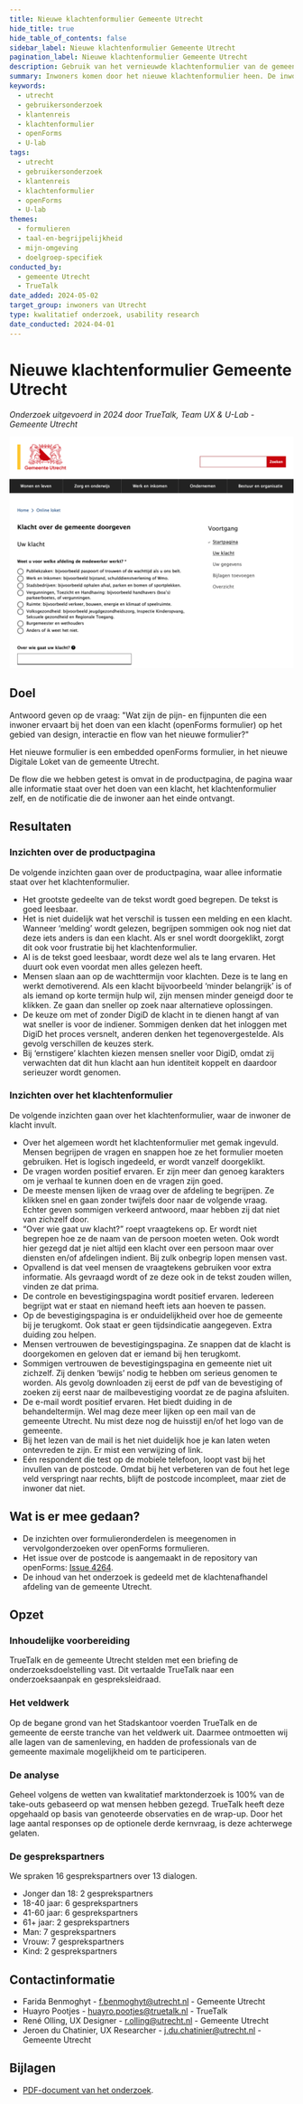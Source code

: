 ```yaml
---
title: Nieuwe klachtenformulier Gemeente Utrecht
hide_title: true
hide_table_of_contents: false
sidebar_label: Nieuwe klachtenformulier Gemeente Utrecht
pagination_label: Nieuwe klachtenformulier Gemeente Utrecht
description: Gebruik van het vernieuwde klachtenformulier van de gemeente Utrecht, met aandacht voor taal en structuur.
summary: Inwoners komen door het nieuwe klachtenformulier heen. De inwoners vonden het gek dat een klacht alleen over een afdeling of een persoon ging. Ook kon de bevestiging aan het einde van het proces een stuk duidelijker, zodat de inwoner meer vertrouwen krijgt dat de klacht netjes wordt afgehandeld...
keywords:
  - utrecht
  - gebruikersonderzoek
  - klantenreis
  - klachtenformulier
  - openForms
  - U-lab
tags:
  - utrecht
  - gebruikersonderzoek
  - klantenreis
  - klachtenformulier
  - openForms
  - U-lab
themes:
  - formulieren
  - taal-en-begrijpelijkheid
  - mijn-omgeving
  - doelgroep-specifiek
conducted_by:
  - gemeente Utrecht
  - TrueTalk
date_added: 2024-05-02
target_group: inwoners van Utrecht
type: kwalitatief onderzoek, usability research
date_conducted: 2024-04-01
---
```


<!-- @license CC0-1.0 -->

# Nieuwe klachtenformulier Gemeente Utrecht

_Onderzoek uitgevoerd in 2024 door TrueTalk, Team UX & U-Lab - Gemeente Utrecht_

![Screenshot van het klachtenformulier van de gemeente Utrecht](https://raw.githubusercontent.com/nl-design-system/gebruikersonderzoeken/assets/utrecht-klachtenformulier-onderzoek__klachtenformulier.png)

## Doel

Antwoord geven op de vraag: "Wat zijn de pijn- en fijnpunten die een inwoner ervaart bij het doen van een klacht (openForms formulier) op het gebied van design, interactie en flow van het nieuwe formulier?"

Het nieuwe formulier is een embedded openForms formulier, in het nieuwe Digitale Loket van de gemeente Utrecht.

De flow die we hebben getest is omvat in de productpagina, de pagina waar alle informatie staat over het doen van een klacht, het klachtenformulier zelf, en de notificatie die de inwoner aan het einde ontvangt.

## Resultaten

### Inzichten over de productpagina

De volgende inzichten gaan over de productpagina, waar allee informatie staat over het klachtenformulier.

- Het grootste gedeelte van de tekst wordt goed begrepen. De tekst is goed leesbaar.
- Het is niet duidelijk wat het verschil is tussen een melding en een klacht. Wanneer ‘melding’ wordt gelezen, begrijpen sommigen ook nog niet dat deze iets anders is dan een klacht. Als er snel wordt doorgeklikt, zorgt dit ook voor frustratie bij het klachtenformulier.
- Al is de tekst goed leesbaar, wordt deze wel als te lang ervaren. Het duurt ook even voordat men alles gelezen heeft.
- Mensen slaan aan op de wachttermijn voor klachten. Deze is te lang en werkt demotiverend. Als een klacht bijvoorbeeld ‘minder belangrijk’ is of als iemand op korte termijn hulp wil, zijn mensen minder geneigd door te klikken. Ze gaan dan sneller op zoek naar alternatieve oplossingen.
- De keuze om met of zonder DigiD de klacht in te dienen hangt af van wat sneller is voor de indiener. Sommigen denken dat het inloggen met DigiD het proces versnelt, anderen denken het tegenovergestelde. Als gevolg verschillen de keuzes sterk.
- Bij ‘ernstigere’ klachten kiezen mensen sneller voor DigiD, omdat zij verwachten dat dit hun klacht aan hun identiteit koppelt en daardoor serieuzer wordt genomen.

### Inzichten over het klachtenformulier

De volgende inzichten gaan over het klachtenformulier, waar de inwoner de klacht invult.

- Over het algemeen wordt het klachtenformulier met gemak ingevuld. Mensen begrijpen de vragen en snappen hoe ze het formulier moeten gebruiken. Het is logisch ingedeeld, er wordt vanzelf doorgeklikt.
- De vragen worden positief ervaren. Er zijn meer dan genoeg karakters om je verhaal te kunnen doen en de vragen zijn goed.
- De meeste mensen lijken de vraag over de afdeling te begrijpen. Ze klikken snel en gaan zonder twijfels door naar de volgende vraag. Echter geven sommigen verkeerd antwoord, maar hebben zij dat niet van zichzelf door.
- “Over wie gaat uw klacht?” roept vraagtekens op. Er wordt niet begrepen hoe ze de naam van de persoon moeten weten. Ook wordt hier gezegd dat je niet altijd een klacht over een persoon maar over diensten en/of afdelingen indient. Bij zulk onbegrip lopen mensen vast.
- Opvallend is dat veel mensen de vraagtekens gebruiken voor extra informatie. Als gevraagd wordt of ze deze ook in de tekst zouden willen, vinden ze dat prima.
- De controle en bevestigingspagina wordt positief ervaren. Iedereen begrijpt wat er staat en niemand heeft iets aan hoeven te passen.
- Op de bevestigingspagina is er onduidelijkheid over hoe de gemeente bij je terugkomt. Ook staat er geen tijdsindicatie aangegeven. Extra duiding zou helpen.
- Mensen vertrouwen de bevestigingspagina. Ze snappen dat de klacht is doorgekomen en geloven dat er iemand bij hen terugkomt.
- Sommigen vertrouwen de bevestigingspagina en gemeente niet uit zichzelf. Zij denken ‘bewijs’ nodig te hebben om serieus genomen te worden. Als gevolg downloaden zij eerst de pdf van de bevestiging of zoeken zij eerst naar de mailbevestiging voordat ze de pagina afsluiten.
- De e-mail wordt positief ervaren. Het biedt duiding in de behandeltermijn. Wel mag deze meer lijken op een mail van de gemeente Utrecht. Nu mist deze nog de huisstijl en/of het logo van de gemeente.
- Bij het lezen van de mail is het niet duidelijk hoe je kan laten weten ontevreden te zijn. Er mist een verwijzing of link.
- Eén respondent die test op de mobiele telefoon, loopt vast bij het invullen van de postcode. Omdat bij het verbeteren van de fout het lege veld verspringt naar rechts, blijft de postcode incompleet, maar ziet de inwoner dat niet.

## Wat is er mee gedaan?

- De inzichten over formulieronderdelen is meegenomen in vervolgonderzoeken over openForms formulieren.
- Het issue over de postcode is aangemaakt in de repository van openForms: [Issue 4264](https://github.com/open-formulieren/open-forms/issues/4264).
- De inhoud van het onderzoek is gedeeld met de klachtenafhandel afdeling van de gemeente Utrecht.

## Opzet

### Inhoudelijke voorbereiding

TrueTalk en de gemeente Utrecht stelden met een briefing de onderzoeksdoelstelling vast. Dit vertaalde TrueTalk naar een onderzoeksaanpak en gespreksleidraad.

### Het veldwerk

Op de begane grond van het Stadskantoor voerden TrueTalk en de gemeente de eerste tranche van het veldwerk uit. Daarmee ontmoetten wij alle lagen van de samenleving, en hadden de professionals van de gemeente maximale mogelijkheid om te participeren.

### De analyse

Geheel volgens de wetten van kwalitatief marktonderzoek is 100% van de take-outs gebaseerd op wat mensen hebben gezegd. TrueTalk heeft deze opgehaald op basis van genoteerde observaties en de wrap-up. Door het lage aantal responses op de optionele derde kernvraag, is deze achterwege gelaten.

### De gesprekspartners

We spraken 16 gesprekspartners over 13 dialogen.

- Jonger dan 18: 2 gesprekspartners
- 18-40 jaar: 6 gesprekspartners
- 41-60 jaar: 6 gesprekspartners
- 61+ jaar: 2 gesprekspartners
- Man: 7 gesprekspartners
- Vrouw: 7 gesprekspartners
- Kind: 2 gesprekspartners

## Contactinformatie

- Farida Benmoghyt - [f.benmoghyt@utrecht.nl](mailto:f.benmoghyt@utrecht.nl) - Gemeente Utrecht
- Huayro Pootjes - [huayro.pootjes@truetalk.nl](mailto:huayro.pootjes@truetalk.nl) - TrueTalk
- René Olling, UX Designer - [r.olling@utrecht.nl](mailto:r.olling@utrecht.nl) - Gemeente Utrecht
- Jeroen du Chatinier, UX Researcher - [j.du.chatinier@utrecht.nl](mailto:j.du.chatinier@utrecht.nl) - Gemeente Utrecht

## Bijlagen

- [PDF-document van het onderzoek](https://github.com/nl-design-system/gebruikersonderzoeken/files/15387310/Takeouts_Klachtenformulier_GemUtrecht.1.pdf).
